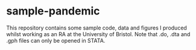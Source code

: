 # sample-pandemic
This repository contains some sample code, data and figures I produced whilst working as an RA at the University of Bristol. Note that .do, .dta and .gph files can only be opened in STATA.
